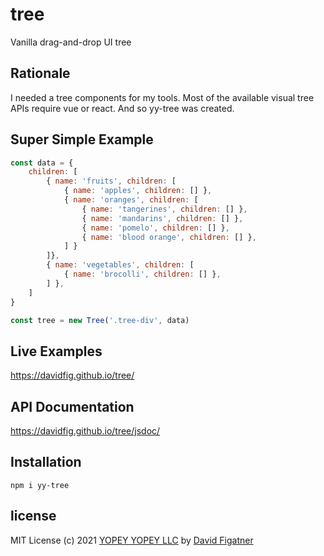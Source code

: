 # tree
Vanilla drag-and-drop UI tree

## Rationale
I needed a tree components for my tools. Most of the available visual tree APIs require vue or react. And so yy-tree was created.

## Super Simple Example
```js
const data = {
    children: [
        { name: 'fruits', children: [
            { name: 'apples', children: [] },
            { name: 'oranges', children: [
                { name: 'tangerines', children: [] },
                { name: 'mandarins', children: [] },
                { name: 'pomelo', children: [] },
                { name: 'blood orange', children: [] },
            ] }
        ]},
        { name: 'vegetables', children: [
            { name: 'brocolli', children: [] },
        ] },
    ]
}

const tree = new Tree('.tree-div', data)
```

## Live Examples
https://davidfig.github.io/tree/

## API Documentation
https://davidfig.github.io/tree/jsdoc/

## Installation

    npm i yy-tree

## license
MIT License
(c) 2021 [YOPEY YOPEY LLC](https://yopeyopey.com/) by [David Figatner](https://twitter.com/yopey_yopey/)
